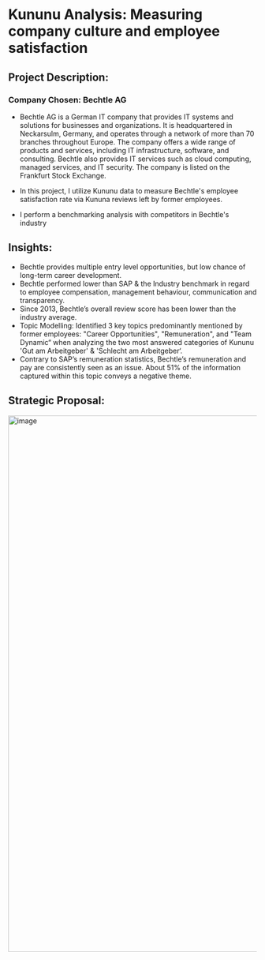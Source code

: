# Kununu Analysis: Measuring company culture and employee satisfaction



## Project Description: 

### Company Chosen: Bechtle AG 
- Bechtle AG is a German IT company that provides IT systems and solutions for businesses and organizations. It is headquartered in Neckarsulm, Germany, and operates through a network of more than 70 branches throughout Europe. The company offers a wide range of products and services, including IT infrastructure, software, and consulting. Bechtle also provides IT services such as cloud computing, managed services, and IT security. The company is listed on the Frankfurt Stock Exchange.

- In this project, I utilize Kununu data to measure Bechtle's employee satisfaction rate via Kununa reviews left by former employees. 

- I perform a benchmarking analysis with competitors in Bechtle's industry


## Insights: 

- Bechtle provides multiple entry level opportunities, but low chance of long-term career development.
- Bechtle performed lower than SAP & the Industry benchmark in regard to employee compensation, management behaviour, communication and transparency.
- Since 2013, Bechtle’s overall review score has been lower than the industry average.  
- Topic Modelling: Identified 3 key topics predominantly mentioned by former employees: "Career Opportunities", "Remuneration", and "Team Dynamic“ when analyzing the two most answered categories of Kununu 'Gut am Arbeitgeber' & 'Schlecht am Arbeitgeber‘. 
- Contrary to SAP’s remuneration statistics, Bechtle’s remuneration and pay are consistently seen as an issue. About 51% of the information captured within this topic conveys a negative theme. 

## Strategic Proposal: 

<img width="1087" alt="image" src="https://user-images.githubusercontent.com/68467050/213917850-f23884f4-305a-4128-b2bb-f56b545c4ed6.png">






